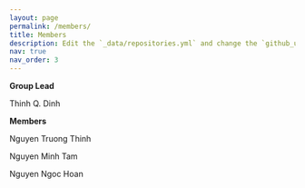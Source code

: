 ```yaml
---
layout: page
permalink: /members/
title: Members
description: Edit the `_data/repositories.yml` and change the `github_users` and `github_repos` lists to include your own GitHub profile and repositories.
nav: true
nav_order: 3
---
```


<strong>Group Lead</strong>

Thinh Q. Dinh

<strong>Members</strong>

Nguyen Truong Thinh

Nguyen Minh Tam

Nguyen Ngoc Hoan